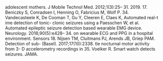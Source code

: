 adolescent mothers. J Mobile Technol Med. 2012;1(3):25– 31. 2019.
17. Beniczky S, Conradsen I, Henning O, Fabricius M, Wolf P. 34. Vandecasteele K, De Cooman T, Gu Y, Cleeren E, Claes K,
Automated real-t ime detection of tonic- clonic seizures using a Paesschen W, et al. Automated epileptic seizure detection based
wearable EMG device. Neurology. 2018;90(5):e428– 34. on wearable ECG and PPG in a hospital environment. Sensors
18. Nijsen TM, Cluitmans PJ, Arends JB, Griep PAM. Detection of sub- (Basel). 2017;17(10):2338.
tle nocturnal motor activity from 3- D accelerometry recordings in 35. Voelker R. Smart watch detects seizures. JAMA.